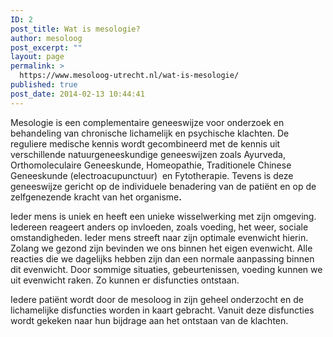 ```yaml
---
ID: 2
post_title: Wat is mesologie?
author: mesoloog
post_excerpt: ""
layout: page
permalink: >
  https://www.mesoloog-utrecht.nl/wat-is-mesologie/
published: true
post_date: 2014-02-13 10:44:41
---
```

Mesologie is een complementaire geneeswijze voor onderzoek en behandeling van chronische lichamelijk en psychische klachten. De reguliere medische kennis wordt gecombineerd met de kennis uit verschillende natuurgeneeskundige geneeswijzen zoals Ayurveda, Orthomoleculaire Geneeskunde, Homeopathie, Traditionele Chinese Geneeskunde (electroacupunctuur)  en Fytotherapie. Tevens is deze geneeswijze gericht op de individuele benadering van de patiënt en op de zelfgenezende kracht van het organisme<b>.</b>

Ieder mens is uniek en heeft een unieke wisselwerking met zijn omgeving. Iedereen reageert anders op invloeden, zoals voeding, het weer, sociale omstandigheden. Ieder mens streeft naar zijn optimale evenwicht hierin. Zolang we gezond zijn bevinden we ons binnen het eigen evenwicht. Alle reacties die we dagelijks hebben zijn dan een normale aanpassing binnen dit evenwicht. Door sommige situaties, gebeurtenissen, voeding kunnen we uit evenwicht raken. Zo kunnen er disfuncties ontstaan.

Iedere patiënt wordt door de mesoloog in zijn geheel onderzocht en de lichamelijke disfuncties worden in kaart gebracht. Vanuit deze disfuncties wordt gekeken naar hun bijdrage aan het ontstaan van de klachten.

&nbsp;